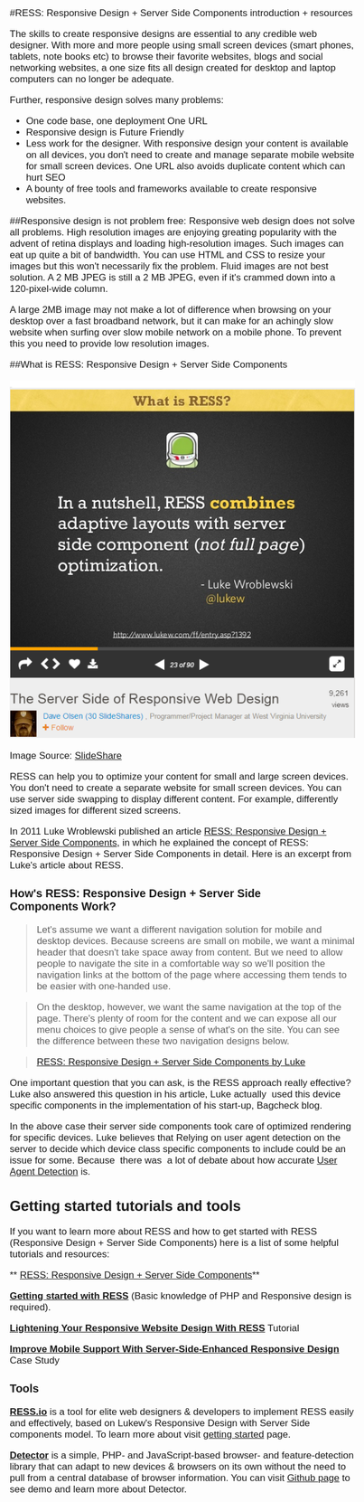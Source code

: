 <style>	
body{
	width:800px;
	margin: 25px auto;
	font-family: candara, Georgia, Sans-serif;
	font-size: 17px;
}
</style>

#RESS: Responsive Design + Server Side Components introduction + resources


The skills to create responsive designs are essential to any credible web designer.  With more and more people using small screen devices (smart phones, tablets, note books etc) to browse their favorite websites, blogs and social networking websites, a one size fits all design created for desktop and laptop computers can no longer be adequate.

Further, responsive design solves many problems: 

- One code base, one deployment One URL
- Responsive design is Future Friendly
- Less work for the designer. With responsive design your content is available on all devices, you don't need to create and manage separate mobile website for small screen devices. One URL also avoids duplicate content which can hurt SEO
- A bounty of free tools and frameworks  available to create responsive websites.

##Responsive design is not problem free: 
Responsive web design does not solve all problems. High resolution images are enjoying greating popularity with the advent of retina displays and loading high-resolution images. Such images can eat up quite a bit of bandwidth. You can use HTML and CSS to resize your images but this won't necessarily fix the problem. Fluid images are not best solution. A 2 MB JPEG is still a 2 MB JPEG, even if it's crammed down into a 120-pixel-wide column.

A large 2MB image  may not make a lot of difference when browsing on your desktop over a fast broadband network,  but it can make for an achingly slow website when surfing over slow mobile network on a mobile phone. To prevent this you need to provide low resolution images. 


##What is RESS: Responsive Design + Server Side Components

![Alt text](What-is-RESS.png "RESS: Responsive Design + Server Side Components")

Image Source: [SlideShare](http://www.slideshare.net/dmolsenwvu/the-server-side-of-responsive-web-design)

RESS can help you to optimize your content for small and large screen devices. You don't need to create a separate website for small screen devices. You can use server side swapping to display different content. For example, differently sized images for different sized screens. 

In 2011 Luke Wroblewski published an article [RESS: Responsive Design + Server Side Components](http://www.lukew.com/ff/entry.asp?1392),  in which he explained the concept of RESS: Responsive Design + Server Side Components in detail. Here is an excerpt from Luke's article about RESS.

### How's RESS: Responsive Design + Server Side Components Work?

>	Let's assume we want a different navigation solution for mobile and desktop devices. Because screens are small on mobile, we want a minimal header that doesn't take space away from content. But we need to allow people to navigate the site in a comfortable way so we'll position the navigation links at the bottom of the page where accessing them tends to be easier with one-handed use.

>	On the desktop, however, we want the same navigation at the top of the page. There's plenty of room for the content and we can expose all our menu choices to give people a sense of what's on the site. You can see the difference between these two navigation designs below.


> [RESS: Responsive Design + Server Side Components by Luke](http://www.lukew.com/ff/entry.asp?1392 "RESS: Responsive Design + Server Side Components")

 One important question that you can ask, is  the RESS approach really effective? Luke also answered this question in his article, Luke actually  used this device specific components in the implementation of his start-up, Bagcheck blog.

In the above case their server side components took care of optimized rendering for specific devices. Luke believes that Relying on user agent detection on the server to decide which device class specific components to include could be an issue for some. Because  there was  a lot of debate about how accurate [User Agent Detection](http://www.w3.org/TR/2001/NOTE-cuap-20010206) is.


## Getting started tutorials and tools

If you want to learn more about RESS and how to get started with RESS (Responsive Design + Server Side Components) here is a list of some helpful tutorials and resources:

** [RESS: Responsive Design + Server Side Components](http://www.lukew.com/ff/entry.asp?1392)**

**[Getting started with RESS](http://www.creativebloq.com/responsive-web-design/getting-started-ress-5122956)**
(Basic knowledge of PHP and Responsive design is required).

**[Lightening Your Responsive Website Design With RESS](http://www.smashingmagazine.com/2013/10/08/responsive-website-design-with-ress)** Tutorial 

**[Improve Mobile Support With Server-Side-Enhanced Responsive Design](http://www.smashingmagazine.com/2013/04/09/improve-mobile-support-with-server-side-enhanced-responsive-design/)** Case Study
	
### Tools

**[RESS.io](http://ress.io/)** is a tool for elite web designers &amp; developers to implement RESS easily and effectively, based on Lukew's Responsive Design with Server Side components model. To learn more about visit [getting started](http://ress.io/get-started/) page.


**[Detector](https://github.com/dmolsen/Detector)** is a simple, PHP- and JavaScript-based browser- and feature-detection library that can adapt to new devices &amp; browsers on its own without the need to pull from a central database of browser information. You can visit [Github page](https://github.com/dmolsen/Detector) to see demo and learn more about Detector.

